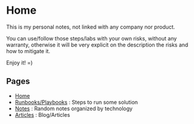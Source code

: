 # Home

This is my personal notes, not linked with any company nor product.

You can use/follow those steps/labs with your own risks, without any warranty, otherwise it will be very explicit on the description the risks and how to mitigate it.

Enjoy it! =)


## Pages

- [Home](https://mtulio.net)
- [Runbooks/Playbooks](https://mtulio.net/notes) : Steps to run some solution
- [Notes](https://mtulio.net/notes) : Random notes organized by technology
- [Articles](https://mtulio.net/articles) : Blog/Articles

<!--

## Pages


To generate this refences
 for F in $(find root/ |grep .md); do PATHNAME="$( echo $F |awk -F'root' '{print$2}' |awk -F'.md' '{print$1}')"; echo -e "[$PATHNAME]($PATHNAME)\n"; done


[/index](/index)

[/notes/references](/notes/references)

[/notes/automation/ansible](/notes/automation/ansible)

[/notes/automation/rundeck](/notes/automation/rundeck)

[/notes/cloud/aws-iam](/notes/cloud/aws-iam)

[/notes/cloud/aws-network](/notes/cloud/aws-network)

[/notes/cloud/cloud-init](/notes/cloud/cloud-init)

[/notes/cloud/aws-cli](/notes/cloud/aws-cli)

[/notes/linux/wsl](/notes/linux/wsl)

[/notes/linux/vdo](/notes/linux/vdo)

[/notes/linux/syst](/notes/linux/syst)

[/notes/linux/ssh](/notes/linux/ssh)

[/notes/linux/shell](/notes/linux/shell)

[/notes/linux/vi](/notes/linux/vi)

[/notes/linux/openssl](/notes/linux/openssl)

[/notes/linux/firewall-](/notes/linux/firewall-)

[/notes/linux/](/notes/linux/)

[/notes/linux/network_knife](/notes/linux/network_knife)

[/notes/linux/curl](/notes/linux/curl)

[/notes/linux/log_parser](/notes/linux/log_parser)

[/notes/linux/gnome](/notes/linux/gnome)

[/notes/observability/prometheus](/notes/observability/prometheus)

[/notes/observability/graylog](/notes/observability/graylog)

[/notes/observability/netdata](/notes/observability/netdata)

[/notes/db/elasticsearch/README](/notes/db/elasticsearch/README)

[/notes/db/mongo](/notes/db/mongo)

[/notes/db/MongoDB-deployment](/notes/db/MongoDB-deployment)

[/notes/db/mysql](/notes/db/mysql)

[/notes/db/redis](/notes/db/redis)

[/notes/development/git](/notes/development/git)

[/notes/development/python-lambda](/notes/development/python-lambda)

[/notes/development/python-basic](/notes/development/python-basic)

[/notes/development/python-install](/notes/development/python-install)

[/notes/development/tool-jq](/notes/development/tool-jq)

[/notes/development/lang_go](/notes/development/lang_go)

[/notes/development/python-pypi](/notes/development/python-pypi)

[/notes/development/lang_c](/notes/development/lang_c)

[/notes/development/python-tips](/notes/development/python-tips)

[/notes/development/yaml](/notes/development/yaml)

[/notes/container/kubernetes/KubeQuiz](/notes/container/kubernetes/KubeQuiz)

[/notes/container/kubernetes/KubeExercises](/notes/container/kubernetes/KubeExercises)

[/notes/container/kubernetes/course-EKS_DeepDive](/notes/container/kubernetes/course-EKS_DeepDive)

[/notes/container/kubernetes](/notes/container/kubernetes)

[/notes/container/openshift/pipelines](/notes/container/openshift/pipelines)

[/notes/certifications/LPIC3-303/README](/notes/certifications/LPIC3-303/README)

[/notes/certifications/LPIC3-303/Course_LA](/notes/certifications/LPIC3-303/Course_LA)

[/notes/tools/wireshark](/notes/tools/wireshark)

-->

